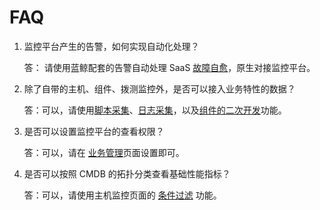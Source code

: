 # FAQ

1. 监控平台产生的告警，如何实现自动化处理？

    答： 请使用蓝鲸配套的告警自动处理 SaaS [故障自愈](../../../故障自愈/产品白皮书/产品简介/Overview.md)，原生对接监控平台。

2. 除了自带的主机、组件、拨测监控外，是否可以接入业务特性的数据？

    答：可以，请使用[脚本采集](https://bk.tencent.com/docs/document/6.0/5/111)、[日志采集](https://bk.tencent.com/docs/document/6.0/5/112)，以及[组件的二次开发](https://bk.tencent.com/docs/document/6.0/5/119)功能。

3. 是否可以设置监控平台的查看权限？

    答：可以，请在 [业务管理](../../../监控平台/产品白皮书/快速入门/BusinessManagement.md)页面设置即可。

4. 是否可以按照 CMDB 的拓扑分类查看基础性能指标？

    答：可以，请使用主机监控页面的 [条件过滤](https://bk.tencent.com/docs/document/6.0/5/82) 功能。
